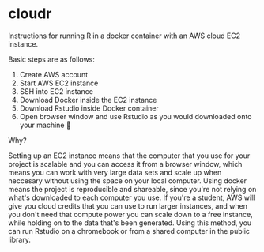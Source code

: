 # cloudr
Instructions for running R in a docker container with an AWS cloud EC2 instance.

Basic steps are as follows:
1. Create AWS account
2. Start AWS EC2 instance
3. SSH into EC2 instance
4. Download Docker inside the EC2 instance
5. Download Rstudio inside Docker container
6. Open browser window and use Rstudio as you would downloaded onto your machine
:tada:

Why?

Setting up an EC2 instance means that the computer that you use for your project is scalable and you can access it from a browser window, which means you can work with very large data sets and scale up when neccesary without using the space on your local computer. Using docker means the project is reproducible and shareable, since you're not relying on what's downloaded to each computer you use. If you're a student, AWS will give you cloud credits that you can use to run larger instances, and when you don't need that compute power you can scale down to a free instance, while holding on to the data that's been generated. Using this method, you can run Rstudio on a chromebook or from a shared computer in the public library. 
